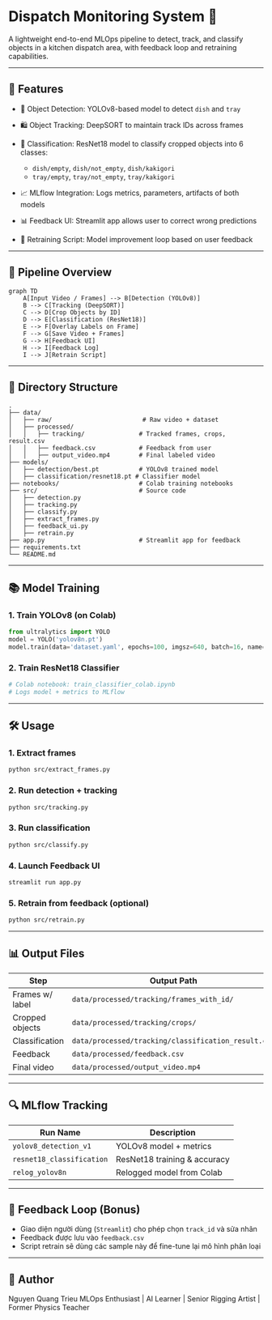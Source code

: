 # Dispatch Monitoring System 🚀

A lightweight end-to-end MLOps pipeline to detect, track, and classify objects in a kitchen dispatch area, with feedback loop and retraining capabilities.

---

## 🌟 Features

* 👀 Object Detection: YOLOv8-based model to detect `dish` and `tray`
* 🛍️ Object Tracking: DeepSORT to maintain track IDs across frames
* 🧃 Classification: ResNet18 model to classify cropped objects into 6 classes:

  * `dish/empty`, `dish/not_empty`, `dish/kakigori`
  * `tray/empty`, `tray/not_empty`, `tray/kakigori`
* 📈 MLflow Integration: Logs metrics, parameters, artifacts of both models
* 📊 Feedback UI: Streamlit app allows user to correct wrong predictions
* 🔄 Retraining Script: Model improvement loop based on user feedback

---

## 🔄 Pipeline Overview

```mermaid
graph TD
    A[Input Video / Frames] --> B[Detection (YOLOv8)]
    B --> C[Tracking (DeepSORT)]
    C --> D[Crop Objects by ID]
    D --> E[Classification (ResNet18)]
    E --> F[Overlay Labels on Frame]
    F --> G[Save Video + Frames]
    G --> H[Feedback UI]
    H --> I[Feedback Log]
    I --> J[Retrain Script]
```

---

## 📁 Directory Structure

```
.
├── data/
│   ├── raw/                         # Raw video + dataset
│   ├── processed/
│   │   ├── tracking/               # Tracked frames, crops, result.csv
│   │   ├── feedback.csv            # Feedback from user
│   │   ├── output_video.mp4        # Final labeled video
├── models/
│   ├── detection/best.pt           # YOLOv8 trained model
│   ├── classification/resnet18.pt # Classifier model
├── notebooks/                      # Colab training notebooks
├── src/                            # Source code
│   ├── detection.py
│   ├── tracking.py
│   ├── classify.py
│   ├── extract_frames.py
│   ├── feedback_ui.py
│   ├── retrain.py
├── app.py                          # Streamlit app for feedback
├── requirements.txt
└── README.md
```

---

## 📚 Model Training

### 1. Train YOLOv8 (on Colab)

```python
from ultralytics import YOLO
model = YOLO('yolov8n.pt')
model.train(data='dataset.yaml', epochs=100, imgsz=640, batch=16, name='yolov8n_dispatch')
```

### 2. Train ResNet18 Classifier

```python
# Colab notebook: train_classifier_colab.ipynb
# Logs model + metrics to MLflow
```

---

## 🛠️ Usage

### 1. Extract frames

```bash
python src/extract_frames.py
```

### 2. Run detection + tracking

```bash
python src/tracking.py
```

### 3. Run classification

```bash
python src/classify.py
```

### 4. Launch Feedback UI

```bash
streamlit run app.py
```

### 5. Retrain from feedback (optional)

```bash
python src/retrain.py
```

---

## 📊 Output Files

| Step            | Output Path                                         |
| --------------- | --------------------------------------------------- |
| Frames w/ label | `data/processed/tracking/frames_with_id/`           |
| Cropped objects | `data/processed/tracking/crops/`                    |
| Classification  | `data/processed/tracking/classification_result.csv` |
| Feedback        | `data/processed/feedback.csv`                       |
| Final video     | `data/processed/output_video.mp4`                   |

---

## 🔍 MLflow Tracking

| Run Name                  | Description                  |
| ------------------------- | ---------------------------- |
| `yolov8_detection_v1`     | YOLOv8 model + metrics       |
| `resnet18_classification` | ResNet18 training & accuracy |
| `relog_yolov8n`           | Relogged model from Colab    |

---

## 📖 Feedback Loop (Bonus)

* Giao diện người dùng (`Streamlit`) cho phép chọn `track_id` và sửa nhãn
* Feedback được lưu vào `feedback.csv`
* Script retrain sẽ dùng các sample này để fine-tune lại mô hình phân loại

---

## 💼 Author

Nguyen Quang Trieu
MLOps Enthusiast | AI Learner | Senior Rigging Artist | Former Physics Teacher

